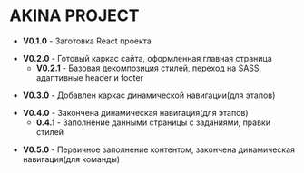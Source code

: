 # AKINA PROJECT
- **V0.1.0** - Заготовка React проекта  
+ **V0.2.0** - Готовый каркас сайта, оформленная главная страница  
  + **V0.2.1** - Базовая декомпозиция стилей, переход на SASS, адаптивные header и footer
- **V0.3.0** - Добавлен каркас динамической навигации(для этапов) 
+ **V0.4.0** - Закончена динамическая навигация(для этапов)
  + **0.4.1** - Заполнение данными страницы с заданиями, правки стилей
- **V0.5.0** - Первичное заполнение контентом, закончена динамическая навигация(для команды)